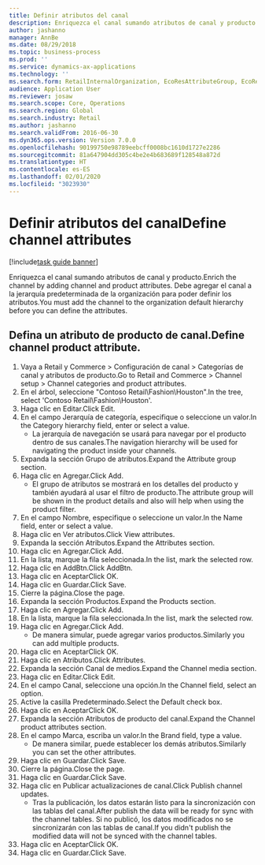 ```yaml
---
title: Definir atributos del canal
description: Enriquezca el canal sumando atributos de canal y producto.
author: jashanno
manager: AnnBe
ms.date: 08/29/2018
ms.topic: business-process
ms.prod: ''
ms.service: dynamics-ax-applications
ms.technology: ''
ms.search.form: RetailInternalOrganization, EcoResAttributeGroup, EcoResAttributeGroupAttribute, RetailAddChannelItems, RetailCatalogProductAttributeValue, RetailMedia
audience: Application User
ms.reviewer: josaw
ms.search.scope: Core, Operations
ms.search.region: Global
ms.search.industry: Retail
ms.author: jashanno
ms.search.validFrom: 2016-06-30
ms.dyn365.ops.version: Version 7.0.0
ms.openlocfilehash: 90199750e98789eebcff0008bc1610d1727e2286
ms.sourcegitcommit: 81a647904dd305c4be2e4b683689f128548a872d
ms.translationtype: HT
ms.contentlocale: es-ES
ms.lasthandoff: 02/01/2020
ms.locfileid: "3023930"
---
```

# <a name="define-channel-attributes"></a><span data-ttu-id="3a20e-103">Definir atributos del canal</span><span class="sxs-lookup"><span data-stu-id="3a20e-103">Define channel attributes</span></span>

[!include[task guide banner](../includes/task-guide-banner.md)]

<span data-ttu-id="3a20e-104">Enriquezca el canal sumando atributos de canal y producto.</span><span class="sxs-lookup"><span data-stu-id="3a20e-104">Enrich the channel by adding channel and product attributes.</span></span> <span data-ttu-id="3a20e-105">Debe agregar el canal a la jerarquía predeterminada de la organización para poder definir los atributos.</span><span class="sxs-lookup"><span data-stu-id="3a20e-105">You must add the channel to the organization default hierarchy before you can define the attributes.</span></span>


## <a name="define-channel-product-attribute"></a><span data-ttu-id="3a20e-106">Defina un atributo de producto de canal.</span><span class="sxs-lookup"><span data-stu-id="3a20e-106">Define channel product attribute.</span></span>
1. <span data-ttu-id="3a20e-107">Vaya a Retail y Commerce > Configuración de canal > Categorías de canal y atributos de producto.</span><span class="sxs-lookup"><span data-stu-id="3a20e-107">Go to Retail and Commerce > Channel setup > Channel categories and product attributes.</span></span>
2. <span data-ttu-id="3a20e-108">En el árbol, seleccione "Contoso Retail\Fashion\Houston".</span><span class="sxs-lookup"><span data-stu-id="3a20e-108">In the tree, select 'Contoso Retail\Fashion\Houston'.</span></span>
3. <span data-ttu-id="3a20e-109">Haga clic en Editar.</span><span class="sxs-lookup"><span data-stu-id="3a20e-109">Click Edit.</span></span>
4. <span data-ttu-id="3a20e-110">En el campo Jerarquía de categoría, especifique o seleccione un valor.</span><span class="sxs-lookup"><span data-stu-id="3a20e-110">In the Category hierarchy field, enter or select a value.</span></span>
    * <span data-ttu-id="3a20e-111">La jerarquía de navegación se usará para navegar por el producto dentro de sus canales.</span><span class="sxs-lookup"><span data-stu-id="3a20e-111">The navigation hierarchy will be used for navigating the product inside your channels.</span></span>  
5. <span data-ttu-id="3a20e-112">Expanda la sección Grupo de atributos.</span><span class="sxs-lookup"><span data-stu-id="3a20e-112">Expand the Attribute group section.</span></span>
6. <span data-ttu-id="3a20e-113">Haga clic en Agregar.</span><span class="sxs-lookup"><span data-stu-id="3a20e-113">Click Add.</span></span>
    * <span data-ttu-id="3a20e-114">El grupo de atributos se mostrará en los detalles del producto y también ayudará al usar el filtro de producto.</span><span class="sxs-lookup"><span data-stu-id="3a20e-114">The attribute group will be shown in the product details and also will help when using the product filter.</span></span>  
7. <span data-ttu-id="3a20e-115">En el campo Nombre, especifique o seleccione un valor.</span><span class="sxs-lookup"><span data-stu-id="3a20e-115">In the Name field, enter or select a value.</span></span>
8. <span data-ttu-id="3a20e-116">Haga clic en Ver atributos.</span><span class="sxs-lookup"><span data-stu-id="3a20e-116">Click View attributes.</span></span>
9. <span data-ttu-id="3a20e-117">Expanda la sección Atributos.</span><span class="sxs-lookup"><span data-stu-id="3a20e-117">Expand the Attributes section.</span></span>
10. <span data-ttu-id="3a20e-118">Haga clic en Agregar.</span><span class="sxs-lookup"><span data-stu-id="3a20e-118">Click Add.</span></span>
11. <span data-ttu-id="3a20e-119">En la lista, marque la fila seleccionada.</span><span class="sxs-lookup"><span data-stu-id="3a20e-119">In the list, mark the selected row.</span></span>
12. <span data-ttu-id="3a20e-120">Haga clic en AddBtn.</span><span class="sxs-lookup"><span data-stu-id="3a20e-120">Click AddBtn.</span></span>
13. <span data-ttu-id="3a20e-121">Haga clic en Aceptar</span><span class="sxs-lookup"><span data-stu-id="3a20e-121">Click OK.</span></span>
14. <span data-ttu-id="3a20e-122">Haga clic en Guardar.</span><span class="sxs-lookup"><span data-stu-id="3a20e-122">Click Save.</span></span>
15. <span data-ttu-id="3a20e-123">Cierre la página.</span><span class="sxs-lookup"><span data-stu-id="3a20e-123">Close the page.</span></span>
16. <span data-ttu-id="3a20e-124">Expanda la sección Productos.</span><span class="sxs-lookup"><span data-stu-id="3a20e-124">Expand the Products section.</span></span>
17. <span data-ttu-id="3a20e-125">Haga clic en Agregar.</span><span class="sxs-lookup"><span data-stu-id="3a20e-125">Click Add.</span></span>
18. <span data-ttu-id="3a20e-126">En la lista, marque la fila seleccionada.</span><span class="sxs-lookup"><span data-stu-id="3a20e-126">In the list, mark the selected row.</span></span>
19. <span data-ttu-id="3a20e-127">Haga clic en Agregar.</span><span class="sxs-lookup"><span data-stu-id="3a20e-127">Click Add.</span></span>
    * <span data-ttu-id="3a20e-128">De manera simular, puede agregar varios productos.</span><span class="sxs-lookup"><span data-stu-id="3a20e-128">Similarly you can add multiple products.</span></span>  
20. <span data-ttu-id="3a20e-129">Haga clic en Aceptar</span><span class="sxs-lookup"><span data-stu-id="3a20e-129">Click OK.</span></span>
21. <span data-ttu-id="3a20e-130">Haga clic en Atributos.</span><span class="sxs-lookup"><span data-stu-id="3a20e-130">Click Attributes.</span></span>
22. <span data-ttu-id="3a20e-131">Expanda la sección Canal de medios.</span><span class="sxs-lookup"><span data-stu-id="3a20e-131">Expand the Channel media section.</span></span>
23. <span data-ttu-id="3a20e-132">Haga clic en Editar.</span><span class="sxs-lookup"><span data-stu-id="3a20e-132">Click Edit.</span></span>
24. <span data-ttu-id="3a20e-133">En el campo Canal, seleccione una opción.</span><span class="sxs-lookup"><span data-stu-id="3a20e-133">In the Channel field, select an option.</span></span>
25. <span data-ttu-id="3a20e-134">Active la casilla Predeterminado.</span><span class="sxs-lookup"><span data-stu-id="3a20e-134">Select the Default check box.</span></span>
26. <span data-ttu-id="3a20e-135">Haga clic en Aceptar</span><span class="sxs-lookup"><span data-stu-id="3a20e-135">Click OK.</span></span>
27. <span data-ttu-id="3a20e-136">Expanda la sección Atributos de producto del canal.</span><span class="sxs-lookup"><span data-stu-id="3a20e-136">Expand the Channel product attributes section.</span></span>
28. <span data-ttu-id="3a20e-137">En el campo Marca, escriba un valor.</span><span class="sxs-lookup"><span data-stu-id="3a20e-137">In the Brand field, type a value.</span></span>
    * <span data-ttu-id="3a20e-138">De manera similar, puede establecer los demás atributos.</span><span class="sxs-lookup"><span data-stu-id="3a20e-138">Similarly you can set the other attributes.</span></span>  
29. <span data-ttu-id="3a20e-139">Haga clic en Guardar.</span><span class="sxs-lookup"><span data-stu-id="3a20e-139">Click Save.</span></span>
30. <span data-ttu-id="3a20e-140">Cierre la página.</span><span class="sxs-lookup"><span data-stu-id="3a20e-140">Close the page.</span></span>
31. <span data-ttu-id="3a20e-141">Haga clic en Guardar.</span><span class="sxs-lookup"><span data-stu-id="3a20e-141">Click Save.</span></span>
32. <span data-ttu-id="3a20e-142">Haga clic en Publicar actualizaciones de canal.</span><span class="sxs-lookup"><span data-stu-id="3a20e-142">Click Publish channel updates.</span></span>
    * <span data-ttu-id="3a20e-143">Tras la publicación, los datos estarán listo para la sincronización con las tablas del canal.</span><span class="sxs-lookup"><span data-stu-id="3a20e-143">After publish the data will be ready for sync with the channel tables.</span></span> <span data-ttu-id="3a20e-144">Si no publicó, los datos modificados no se sincronizarán con las tablas de canal.</span><span class="sxs-lookup"><span data-stu-id="3a20e-144">If you didn't publish the modified data will not be synced with the channel tables.</span></span>  
33. <span data-ttu-id="3a20e-145">Haga clic en Aceptar</span><span class="sxs-lookup"><span data-stu-id="3a20e-145">Click OK.</span></span>
34. <span data-ttu-id="3a20e-146">Haga clic en Guardar.</span><span class="sxs-lookup"><span data-stu-id="3a20e-146">Click Save.</span></span>

